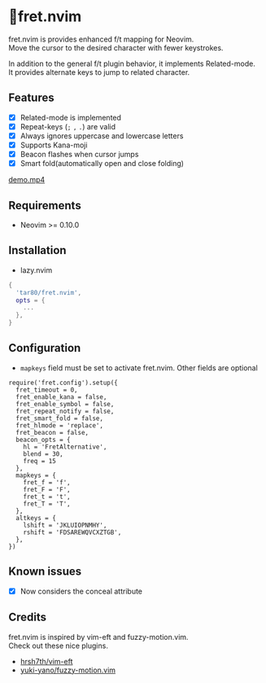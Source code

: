 # 🎸fret.nvim

fret.nvim is provides enhanced f/t mapping for Neovim.  
Move the cursor to the desired character with fewer keystrokes.

In addition to the general f/t plugin behavior, it implements Related-mode.  
It provides alternate keys to jump to related character.

## Features

- [x] Related-mode is implemented
- [x] Repeat-keys (`;` `,` `.`) are valid
- [x] Always ignores uppercase and lowercase letters
- [x] Supports Kana-moji
- [x] Beacon flashes when cursor jumps
- [x] Smart fold(automatically open and close folding)

[demo.mp4](https://github.com/tar80/fret.nvim/assets/45842304/b2957866-9184-4ea7-9b79-2b18dca17853)

## Requirements

- Neovim >= 0.10.0

## Installation

- lazy.nvim

```lua
{
  'tar80/fret.nvim',
  opts = {
    ...
  },
}
```

## Configuration

- `mapkeys` field must be set to activate fret.nvim. Other fields are optional

```lua:
require('fret.config').setup({
  fret_timeout = 0,
  fret_enable_kana = false,
  fret_enable_symbol = false,
  fret_repeat_notify = false,
  fret_smart_fold = false,
  fret_hlmode = 'replace',
  fret_beacon = false,
  beacon_opts = {
    hl = 'FretAlternative',
    blend = 30,
    freq = 15
  },
  mapkeys = {
    fret_f = 'f',
    fret_F = 'F',
    fret_t = 't',
    fret_T = 'T',
  },
  altkeys = {
    lshift = 'JKLUIOPNMHY',
    rshift = 'FDSAREWQVCXZTGB',
  },
})
```

## Known issues

- [x] Now considers the conceal attribute

## Credits

fret.nvim is inspired by vim-eft and fuzzy-motion.vim.  
Check out these nice plugins.

- [hrsh7th/vim-eft](https://github.com/hrsh7th/vim-eft)
- [yuki-yano/fuzzy-motion.vim](https://github.com/yuki-yano/fuzzy-motion.vim)
